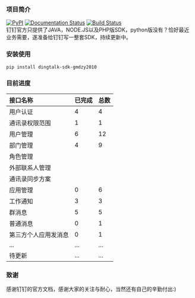 ### 项目简介
[![PyPI](https://img.shields.io/pypi/v/dingtalk-sdk-gmdzy2010.svg)](https://pypi.org/project/dingtalk-sdk-gmdzy2010/)
[![Documentation Status](https://readthedocs.org/projects/dingtalk-sdk-gmdzy2010/badge/?version=latest)](https://dingtalk-sdk-gmdzy2010.readthedocs.io/zh/latest/?badge=latest)
[![Build Status](https://travis-ci.org/gmdzy2010/dingtalk_sdk_gmdzy2010.svg?branch=master)](https://travis-ci.org/gmdzy2010/dingtalk_sdk_gmdzy2010)  
钉钉官方只提供了JAVA，NODE.JS以及PHP版SDK，python版没有？恰好最近业务需要，遂准备给钉钉写一整套SDK，持续更新中。

### 安装使用
```bash
pip install dingtalk-sdk-gmdzy2010
```

### 目前进度
接口名称|已完成|总数
:---|:---|:---
用户认证|4|4
通讯录权限范围|1|1
用户管理|6|12
部门管理|4|9
角色管理||
外部联系人管理||  
通讯录同步方案||  
应用管理|0|6  
工作通知|3|3
群消息|5|5
普通消息|0|1
第三方个人应用发消息|0|1
...|...|...
待更新|...|...

### 致谢
感谢钉钉的官方文档，感谢大家的关注与耐心，当然还有自己的辛勤付出:)  
